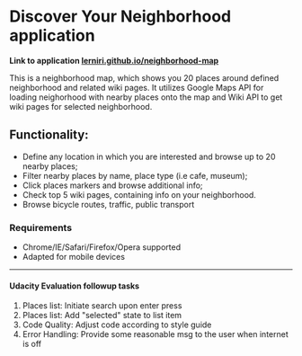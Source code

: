 <h1>Discover Your Neighborhood application</h1>
<strong>Link to application <a href="http://lerniri.github.io/neighborhood-map">lerniri.github.io/neighborhood-map</a> </strong>
<p>This is a neighborhood map, which shows you 20 places around defined neighborhood and related wiki pages.
   It utilizes Google Maps API for loading neighorhood with nearby places onto the map and Wiki API to get
   wiki pages for selected neighborhood.
</p>

<h2>Functionality:</h2>
<ul>
	<li>
		Define any location in which you are interested and browse up to 20 nearby places;
	</li>
	<li>
		Filter nearby places by name, place type (i.e cafe, museum);
	</li>
	<li>
		Click places markers and browse additional info;
	</li>
	<li>
		Check top 5 wiki pages, containing info on your neighborhood.
	</li>
	<li>Browse bicycle routes, traffic, public transport</li>
</ul>

<h3>Requirements</h3>
<ul>
	<li>Chrome/IE/Safari/Firefox/Opera supported </li>
	<li>Adapted for mobile devices</li>
</ul>

<hr>

<h4> Udacity Evaluation followup tasks </h4>
<ol>
	<li>Places list:  Initiate search upon enter press</li>
	<li>Places list: Add "selected" state to list item</li>
	<li>Code Quality: Adjust code according to style guide</li>
	<li>Error Handling: Provide some reasonable msg to the user when internet is off</li>
</ol>



